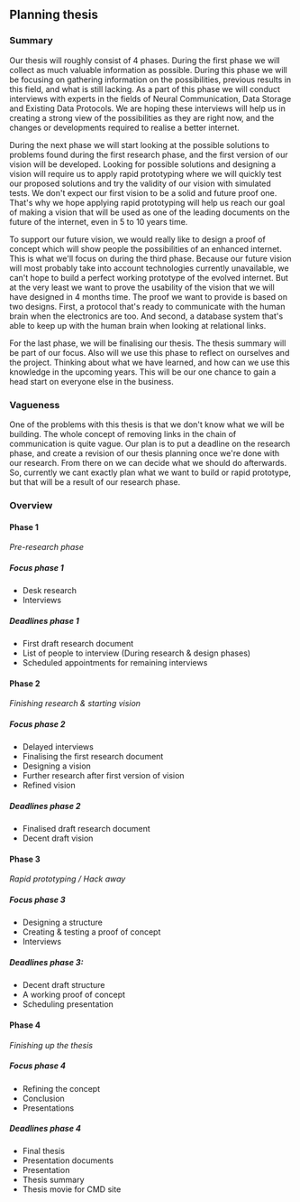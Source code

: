 ## Planning thesis

### Summary
Our thesis will roughly consist of 4 phases. During the first phase we will collect as much valuable information as possible. During this phase we will be focusing on gathering information on the possibilities, previous results in this field, and what is still lacking. As a part of this phase we will conduct interviews with experts in the fields of Neural Communication, Data Storage and Existing Data Protocols. We are hoping these interviews will help us in creating a strong view of the possibilities as they are right now, and the changes or developments required to realise a better internet.

During the next phase we will start looking at the possible solutions to problems found during the first research phase, and the first version of our vision will be developed. Looking for possible solutions and designing a vision will require us to apply rapid prototyping where we will quickly test our proposed solutions and try the validity of our vision with simulated tests. We don't expect our first vision to be a solid and future proof one. That's why we hope applying rapid prototyping will help us reach our goal of making a vision that will be used as one of the leading documents on the future of the internet, even in 5 to 10 years time.

To support our future vision, we would really like to design a proof of concept which will show people the possibilities of an enhanced internet. This is what we'll focus on during the third phase. Because our future vision will most probably take into account technologies currently unavailable, we can't hope to build a perfect working prototype of the evolved internet. But at the very least we want to prove the usability of the vision that we will have designed in 4 months time. The proof we want to provide is based on two designs. First, a protocol that's ready to communicate with the human brain when the electronics are too. And second, a database system that's able to keep up with the human brain when looking at relational links.

For the last phase, we will be finalising our thesis. The thesis summary will be part of our focus. Also will we use this phase to reflect on ourselves and the project. Thinking about what we have learned, and how can we use this knowledge in the upcoming years. This will be our one chance to gain a head start on everyone else in the business.

### Vagueness
One of the problems with this thesis is that we don't know what we will be building. The whole concept of removing links in the chain of communication is quite vague. Our plan is to put a deadline on the research phase, and create a revision of our thesis planning once we're done with our research. From there on we can decide what we should do afterwards. So, currently we cant exactly plan what we want to build or rapid prototype, but that will be a result of our research phase.

### Overview
#### Phase 1
*Pre-research phase*

##### Focus phase 1
* Desk research
* Interviews

##### Deadlines phase 1
* First draft research document
* List of people to interview (During research & design phases)
* Scheduled appointments for remaining interviews

#### Phase 2
*Finishing research & starting vision*

##### Focus phase 2
* Delayed interviews
* Finalising the first research document
* Designing a vision
* Further research after first version of vision
* Refined vision

##### Deadlines phase 2
* Finalised draft research document
* Decent draft vision

#### Phase 3
*Rapid prototyping / Hack away*

##### Focus phase 3
* Designing a structure
* Creating & testing a proof of concept
* Interviews

##### Deadlines phase 3:
* Decent draft structure
* A working proof of concept
* Scheduling presentation

#### Phase 4
*Finishing up the thesis*

##### Focus phase 4
* Refining the concept
* Conclusion
* Presentations

##### Deadlines phase 4
* Final thesis
* Presentation documents
* Presentation
* Thesis summary
* Thesis movie for CMD site